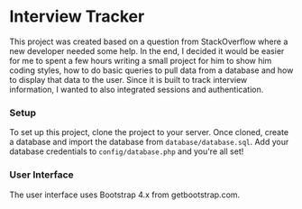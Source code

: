 # Interview Tracker

This project was created based on a question from StackOverflow where a new developer needed some help. In the end, I decided it would be easier for me to spent a few hours writing a small project for him to show him coding styles, how to do basic queries to pull data from a database and how to display that data to the user. Since it is built to track interview information, I wanted to also integrated sessions and authentication.

### Setup

To set up this project, clone the project to your server. Once cloned, create a database and import the database from `database/database.sql`. Add your database credentials to `config/database.php` and you're all set!

### User Interface

The user interface uses Bootstrap 4.x from getbootstrap.com.